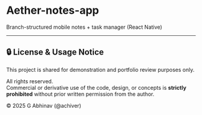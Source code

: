 # Aether-notes-app
Branch-structured mobile notes + task manager (React Native)


---

## 🔒 License & Usage Notice

This project is shared for demonstration and portfolio review purposes only.

All rights reserved.  
Commercial or derivative use of the code, design, or concepts is **strictly prohibited** without prior written permission from the author.

© 2025 G Abhinav (@achiver)
